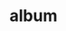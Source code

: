 ---
layout: album
resource: instagram
title: "album"
description: "masonry"
active: gallery
header-img: "img/gallery-bg.jpg"
album-title: "my 9th album"
images:
  - image_path: chin_19022/8/20231026_201922_395686729_18105569083347304_3423591809535820485_n.jpg
  - image_path: chin_19022/8/20231026_201922_395762729_18105569101347304_8793158444914713751_n.jpg
  - image_path: chin_19022/8/20231026_201922_395947744_18105569092347304_4533431960749223394_n.jpg
  - image_path: chin_19022/8/20231026_201922_396351003_18105569074347304_8398185197945115786_n.jpg
  - image_path: chin_19022/8/20231026_201922_396370933_18105569062347304_4275740015703148643_n.jpg
  - image_path: chin_19022/8/20231026_201922_396398642_18105569053347304_6196902285557377168_n.jpg
  - image_path: chin_19022/8/20240609_130628_448111953_18130073590347304_5837547841973279530_n.jpg
  - image_path: chin_19022/8/20240609_130628_448113991_18130073599347304_6167118989462577610_n.jpg
  - image_path: chin_19022/8/20250123_144528_474736740_18153897532347304_2299995925986325047_n.jpg
  - image_path: chin_19022/8/20250123_144528_474890459_18153897523347304_7928104953413600951_n.jpg
---